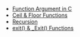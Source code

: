 - [Function Argument in C](./functionargumentinC.md)
- [Ceil & Floor Functions](./Ceil&FloorFunctions)
- [Recursion](./Recursion.md)
- [exit() & _Exit() Functions](./exit()&_Exit()Functions.md)
